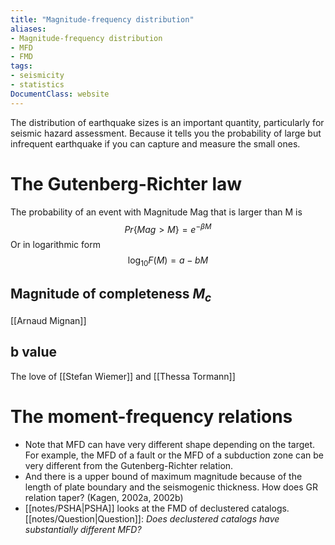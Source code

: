 ```yaml
---
title: "Magnitude-frequency distribution"
aliases:
- Magnitude-frequency distribution
- MFD
- FMD
tags:
- seismicity
- statistics
DocumentClass: website
---
```


The distribution of earthquake sizes is an important quantity, particularly for seismic hazard assessment. Because it tells you the probability of large but infrequent earthquake if you can capture and measure the small ones.

# The Gutenberg-Richter law
The probability of an event with Magnitude Mag that is larger than M is
$$Pr\{Mag>M\} = e^{-\beta M}$$
Or in logarithmic form
$$\log_{10}F(M) = a-bM$$
## Magnitude of completeness $M_c$
[[Arnaud Mignan]]

## b value
The love of [[Stefan Wiemer]] and [[Thessa Tormann]]

# The moment-frequency relations
- Note that MFD can have very different shape depending on the target. For example, the MFD of a fault or the MFD of a subduction zone can be very different from the Gutenberg-Richter relation.
- And there is a upper bound of maximum magnitude because of the length of plate boundary and the seismogenic thickness. How does GR relation taper? (Kagen, 2002a, 2002b)
- [[notes/PSHA|PSHA]] looks at the FMD of declustered catalogs. [[notes/Question|Question]]: *Does declustered catalogs have substantially different MFD?*

